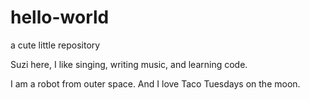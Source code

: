 # hello-world
a cute little repository


Suzi here, I like singing, writing music, and learning code.

I am a robot from outer space. And I love Taco Tuesdays on the moon.
